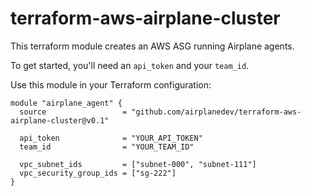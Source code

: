 # terraform-aws-airplane-cluster

This terraform module creates an AWS ASG running Airplane agents.

To get started, you'll need an `api_token` and your `team_id`.

Use this module in your Terraform configuration:

```
module "airplane_agent" {
  source                 = "github.com/airplanedev/terraform-aws-airplane-cluster@v0.1"

  api_token              = "YOUR_API_TOKEN"
  team_id                = "YOUR_TEAM_ID"

  vpc_subnet_ids         = ["subnet-000", "subnet-111"]
  vpc_security_group_ids = ["sg-222"]
}
```
